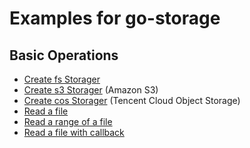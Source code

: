 # Examples for go-storage

## Basic Operations

- [Create fs Storager](basic/new_fs.go)
- [Create s3 Storager](basic/new_s3.go) (Amazon S3)
- [Create cos Storager](basic/new_cos.go) (Tencent Cloud Object Storage)
- [Read a file](basic/read.go)
- [Read a range of a file](basic/read.go)
- [Read a file with callback](basic/read.go)
